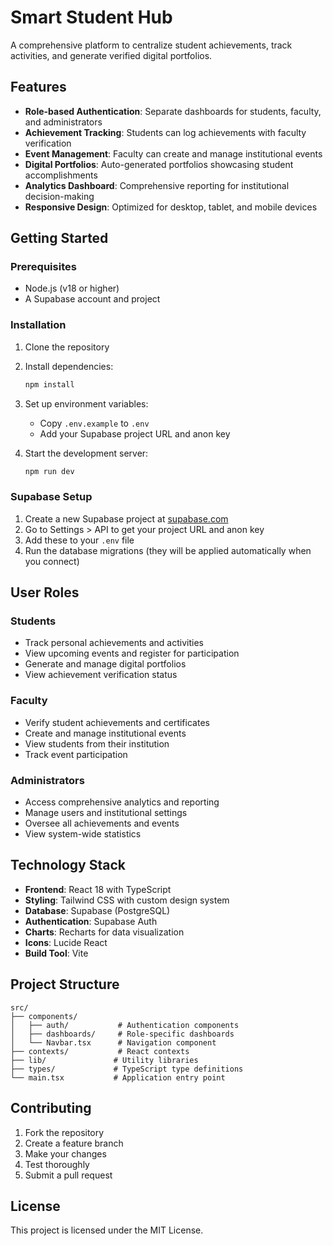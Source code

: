 # Smart Student Hub

A comprehensive platform to centralize student achievements, track activities, and generate verified digital portfolios.

## Features

- **Role-based Authentication**: Separate dashboards for students, faculty, and administrators
- **Achievement Tracking**: Students can log achievements with faculty verification
- **Event Management**: Faculty can create and manage institutional events
- **Digital Portfolios**: Auto-generated portfolios showcasing student accomplishments
- **Analytics Dashboard**: Comprehensive reporting for institutional decision-making
- **Responsive Design**: Optimized for desktop, tablet, and mobile devices

## Getting Started

### Prerequisites

- Node.js (v18 or higher)
- A Supabase account and project

### Installation

1. Clone the repository
2. Install dependencies:
   ```bash
   npm install
   ```

3. Set up environment variables:
   - Copy `.env.example` to `.env`
   - Add your Supabase project URL and anon key

4. Start the development server:
   ```bash
   npm run dev
   ```

### Supabase Setup

1. Create a new Supabase project at [supabase.com](https://supabase.com)
2. Go to Settings > API to get your project URL and anon key
3. Add these to your `.env` file
4. Run the database migrations (they will be applied automatically when you connect)

## User Roles

### Students
- Track personal achievements and activities
- View upcoming events and register for participation
- Generate and manage digital portfolios
- View achievement verification status

### Faculty
- Verify student achievements and certificates
- Create and manage institutional events
- View students from their institution
- Track event participation

### Administrators
- Access comprehensive analytics and reporting
- Manage users and institutional settings
- Oversee all achievements and events
- View system-wide statistics

## Technology Stack

- **Frontend**: React 18 with TypeScript
- **Styling**: Tailwind CSS with custom design system
- **Database**: Supabase (PostgreSQL)
- **Authentication**: Supabase Auth
- **Charts**: Recharts for data visualization
- **Icons**: Lucide React
- **Build Tool**: Vite

## Project Structure

```
src/
├── components/
│   ├── auth/           # Authentication components
│   ├── dashboards/     # Role-specific dashboards
│   └── Navbar.tsx      # Navigation component
├── contexts/           # React contexts
├── lib/               # Utility libraries
├── types/             # TypeScript type definitions
└── main.tsx           # Application entry point
```

## Contributing

1. Fork the repository
2. Create a feature branch
3. Make your changes
4. Test thoroughly
5. Submit a pull request

## License

This project is licensed under the MIT License.
